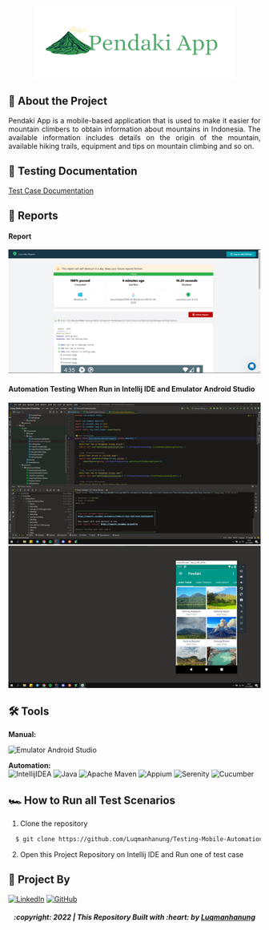 <div align="center">
  <a href="https://github.com/Luqmanhanung/Testing-Mobile-Automation-PendakiApp.git">
    <img src="https://github.com/Luqmanhanung/Testing-Mobile-Automation-PendakiApp/blob/master/img/qpendakiappicon.png" width="400" height="144">
  </a>
</div>

## 📑 About the Project

<p align="justify">Pendaki App is a mobile-based application that is used to make it easier for mountain climbers to obtain information about mountains in Indonesia. The available information includes details on the origin of the mountain, available hiking trails, equipment and tips on mountain climbing and so on.</p>

## 📓 Testing Documentation
[Test Case Documentation](https://docs.google.com/spreadsheets/d/1ppP_ZsrwpjdTcSQ9Xh6qMabsgxsvdwNe/edit?usp=sharing&ouid=106261304285108213478&rtpof=true&sd=true)

## 📝 Reports

#### Report
![report](./img/reportpendaki1.png)

#### Automation Testing When Run in Intellij IDE and Emulator Android Studio
![report-api-runningtest](./img/reportpendaki2.png)
![tampilan-Emulator](./img/reportpendaki3.png)

## 🛠 Tools
**Manual:**

![Emulator Android Studio](https://img.shields.io/badge/Emulator-FF6C37?style=for-the-badge&logo=android%20Studio&logoColor=white)

**Automation:**  
![IntellijIDEA](https://img.shields.io/badge/IntelliJIDEA-000000.svg?style=for-the-badge&logo=intellij-idea&logoColor=white)
![Java](https://img.shields.io/badge/java-%23ED8B00.svg?style=for-the-badge&logo=java&logoColor=white)
![Apache Maven](https://img.shields.io/badge/Apache%20Maven-C71A36?style=for-the-badge&logo=Apache%20Maven&logoColor=white)
![Appium](https://img.shields.io/badge/-appium-000000?style=for-the-badge&logo=appium&logoColor=black)
![Serenity](https://img.shields.io/badge/-serenity-16a67a?style=for-the-badge&logo=serenity&logoColor=black)
![Cucumber](https://img.shields.io/badge/-cucumber-4bc47b?style=for-the-badge&logo=cucumber&logoColor=black)

## 🏎️ How to Run all Test Scenarios

1. Clone the repository
```bash
  $ git clone https://github.com/Luqmanhanung/Testing-Mobile-Automation-PendakiApp.git
```
2. Open  this Project Repository on Intellij IDE and Run one of test case 


## 📱 Project By

[![LinkedIn](https://img.shields.io/badge/-Luqman%20Hanung%20Asidiq-white?style=for-the-badge&logo=linkedin&logoColor=blue)](https://www.linkedin.com/in/luqman-hanung-asidiq/)
[![GitHub](https://img.shields.io/badge/-Luqmanhanung-white?style=for-the-badge&logo=github&logoColor=black)](https://github.com/Luqmanhanung/)

<h5>
<p align="center">:copyright: 2022 | This Repository Built with :heart: by <a href="https://www.linkedin.com/in/luqman-hanung-asidiq/"> Luqmanhanung</a></p>
</h5>
